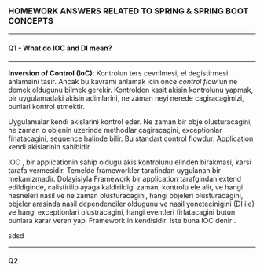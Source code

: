### HOMEWORK ANSWERS RELATED TO SPRING & SPRING BOOT CONCEPTS 

---

#### Q1 - What do IOC and DI mean?

---

**Inversion of Control (IoC)**: Kontrolun ters cevrilmesi, el degistirmesi anlamaini tasir. 
Ancak bu kavrami anlamak icin once *control flow*'un ne demek oldugunu bilmek gerekir. 
Kontrolden kasit akisin kontrolunu yapmak, bir uygulamadaki akisin adimlarini, ne zaman neyi nerede cagiracagimizi, bunlari kontrol etmektir.

Uygulamalar kendi akislarini kontrol eder. Ne zaman bir obje olusturacagini, ne zaman o objenin uzerinde methodlar cagiracagini, exceptionlar firlatacagini, sequence halinde bilir. 
Bu standart control flowdur. Application kendi akislarinin sahibidir.

IOC , bir applicationin sahip oldugu akis kontrolunu elinden birakmasi, karsi tarafa vermesidir. Temelde frameworkler tarafindan uygulanan bir mekanizmadir.
Dolayisiyla Framework bir application tarafgindan extend edildiginde, calistirilip ayaga kaldirildigi zaman, kontrolu ele alir, ve hangi nesneleri nasil ve ne zaman olusturacagini,
hangi objeleri olusturacagini, objeler arasinda nasil dependenciler oldugunu ve nasil yonetecinigini (DI ile) ve hangi exceptionlari olustracagini, hangi eventleri firlatacagini butun bunlara karar veren yapi Framework'in kendisidir. 
Iste buna IOC denir .

sdsd

---

#### Q2 